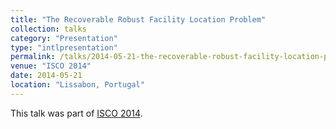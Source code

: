 ```yaml
---
title: "The Recoverable Robust Facility Location Problem"
collection: talks
category: "Presentation"
type: "intlpresentation"
permalink: /talks/2014-05-21-the-recoverable-robust-facility-location-problem
venue: "ISCO 2014"
date: 2014-05-21
location: "Lissabon, Portugal"
---
```


This talk was part of [ISCO 2014](http://isco2014.fc.ul.pt/).